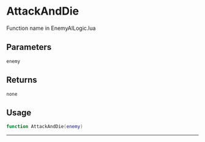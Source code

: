 # AttackAndDie
Function name in EnemyAILogic.lua
## Parameters
`enemy`
## Returns
`none`
## Usage
```lua
function AttackAndDie(enemy)
```
---
